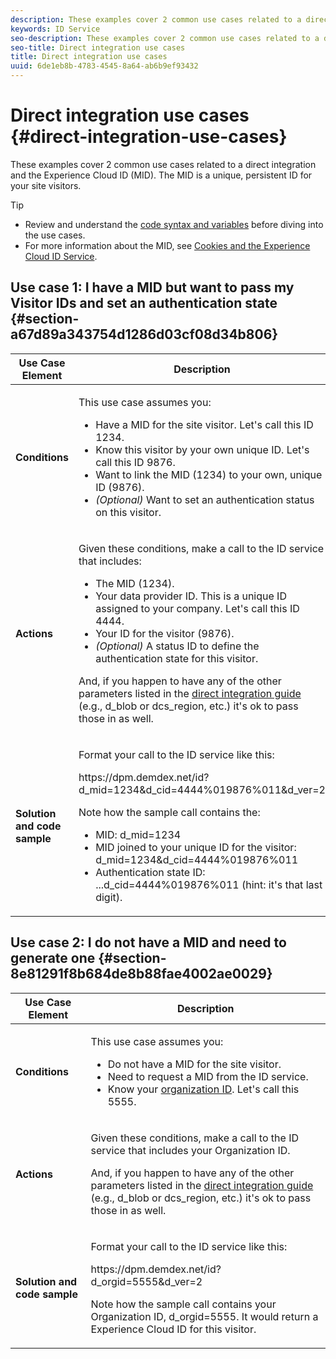 ```yaml
---
description: These examples cover 2 common use cases related to a direct integration and the Experience Cloud ID (MID). The MID is a unique, persistent ID for your site visitors.
keywords: ID Service
seo-description: These examples cover 2 common use cases related to a direct integration and the Experience Cloud ID (MID). The MID is a unique, persistent ID for your site visitors.
seo-title: Direct integration use cases
title: Direct integration use cases
uuid: 6de1eb8b-4783-4545-8a64-ab6b9ef93432
---
```


# Direct integration use cases {#direct-integration-use-cases}

These examples cover 2 common use cases related to a direct integration and the Experience Cloud ID (MID). The MID is a unique, persistent ID for your site visitors.

>[!TIP]
>
>* Review and understand the [code syntax and variables](../mcvid-implementation-guides/mcvid-direct-integration.md#concept-4cd3206a84bb4687af0b312ae09648b9) before diving into the use cases. 
>* For more information about the MID, see [Cookies and the Experience Cloud ID Service](../mcvid-introduction/mcvid-cookies.md). 
>

## Use case 1: I have a MID but want to pass my Visitor IDs and set an authentication state {#section-a67d89a343754d1286d03cf08d34b806}

<table id="table_DA8840FCB51541109FE6DF20430E8924"> 
 <thead> 
  <tr> 
   <th colname="col1" class="entry"> Use Case Element </th> 
   <th colname="col2" class="entry"> Description </th> 
  </tr> 
 </thead>
 <tbody> 
  <tr> 
   <td colname="col1"> <p> <b>Conditions</b> </p> </td> 
   <td colname="col2"> <p>This use case assumes you: </p> 
    <ul id="ul_F20231F83EE84889B78971A64E758757"> 
     <li id="li_20F3E96493724CD2BAF4B20AEE5CBF23">Have a MID for the site visitor. Let's call this ID 1234. </li> 
     <li id="li_A358C58CC58C4FCBB7250F5ED108AA71">Know this visitor by your own unique ID. Let's call this ID 9876. </li> 
     <li id="li_D93CE7182EBE4927A5C7A0BF414C03BC">Want to link the MID (1234) to your own, unique ID (9876). </li> 
     <li id="li_4611146E56624C2AB647733487A3F046"> <i>(Optional)</i> Want to set an authentication status on this visitor. </li> 
    </ul> </td> 
  </tr> 
  <tr> 
   <td colname="col1"> <p> <b>Actions</b> </p> </td> 
   <td colname="col2"> <p>Given these conditions, make a call to the ID service that includes: </p> 
    <ul id="ul_9ECB1A65266644E89E949C57D202D5A4"> 
     <li id="li_10A6F5A9C54D44A08F4F2E405E6019E2">The MID (1234). </li> 
     <li id="li_4869572B40E54C54B88A2474DAC475A8">Your data provider ID. This is a unique ID assigned to your company. Let's call this ID 4444. </li> 
     <li id="li_05C8ED47488C4E289D84093127EC7B19">Your ID for the visitor (9876). </li> 
     <li id="li_3D1556AD18C843828A362CC604A9F76B"> <i>(Optional)</i> A status ID to define the authentication state for this visitor. </li> 
    </ul> <p>And, if you happen to have any of the other parameters listed in the <a href="../mcvid-implementation-guides/mcvid-direct-integration.md#concept-4cd3206a84bb4687af0b312ae09648b9" format="dita" scope="local"> direct integration guide</a> (e.g.,<span class="codeph"> d_blob</span> or <span class="codeph"> dcs_region</span>, etc.) it's ok to pass those in as well. </p> </td> 
  </tr> 
  <tr> 
   <td colname="col1"> <p> <b>Solution and code sample</b> </p> </td> 
   <td colname="col2"> <p>Format your call to the ID service like this: </p> <p> <span class="codeph">https://dpm.demdex.net/id?d_mid=1234&amp;d_cid=4444%019876%011&amp;d_ver=2</span> </p> <p>Note how the sample call contains the: </p> 
    <ul id="ul_0667FBFD8D3C46BDBD027F484691EC97"> 
     <li id="li_FAB1FAE703DB48D1A32EE72684028964">MID: <span class="codeph">d_mid=1234</span> </li> 
     <li id="li_C97B74FF444F4BB4B4A5CB1CBBE52249">MID joined to your unique ID for the visitor: <span class="codeph">d_mid=1234&amp;d_cid=4444%019876%011</span> </li> 
     <li id="li_D428DBF765234DD78DDF152C5EE8AB69">Authentication state ID: <span class="codeph">...d_cid=4444%019876%011</span> (hint: it's that last digit). </li> 
    </ul> </td> 
  </tr> 
 </tbody> 
</table>

## Use case 2: I do not have a MID and need to generate one {#section-8e81291f8b684de8b88fae4002ae0029}

<table id="table_666A92693F8A413096DF6A64770C1141"> 
 <thead> 
  <tr> 
   <th colname="col1" class="entry"> Use Case Element </th> 
   <th colname="col2" class="entry"> Description </th> 
  </tr> 
 </thead>
 <tbody> 
  <tr> 
   <td colname="col1"> <p> <b>Conditions</b> </p> </td> 
   <td colname="col2"> <p>This use case assumes you: </p> 
    <ul id="ul_BF3BD821907B46A4B2EFA63146D35722"> 
     <li id="li_E658AE0671D14558B65FDD8992F25996">Do not have a MID for the site visitor. </li> 
     <li id="li_28A48BB3F71C4E4297F95A2D3E10AD7B">Need to request a MID from the ID service. </li> 
     <li id="li_E2C306B9308D41E5BFE2F23EF48F5A41">Know your <a href="../mcvid-reference/mcvid-requirements.md#section-a02f537129a64ffbb690d5738d360c26" format="dita" scope="local"> organization ID</a>. Let's call this 5555. </li> 
    </ul> </td> 
  </tr> 
  <tr> 
   <td colname="col1"> <p> <b>Actions</b> </p> </td> 
   <td colname="col2"> <p>Given these conditions, make a call to the ID service that includes your Organization ID. </p> <p>And, if you happen to have any of the other parameters listed in the <a href="../mcvid-implementation-guides/mcvid-direct-integration.md#concept-4cd3206a84bb4687af0b312ae09648b9" format="dita" scope="local"> direct integration guide</a> (e.g.,<span class="codeph"> d_blob</span> or <span class="codeph"> dcs_region</span>, etc.) it's ok to pass those in as well. </p> </td> 
  </tr> 
  <tr> 
   <td colname="col1"> <p> <b>Solution and code sample</b> </p> </td> 
   <td colname="col2"> <p>Format your call to the ID service like this: </p> <p> <span class="codeph">https://dpm.demdex.net/id?d_orgid=5555&amp;d_ver=2</span> </p> <p>Note how the sample call contains your Organization ID, <span class="codeph">d_orgid=5555</span>. It would return a <span class="keyword"> Experience Cloud</span> ID for this visitor. </p> </td> 
  </tr> 
 </tbody> 
</table>

